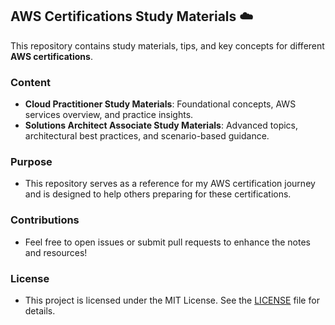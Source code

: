 ## AWS Certifications Study Materials ☁️

This repository contains study materials, tips, and key concepts for different **AWS certifications**.
### Content
- **Cloud Practitioner Study Materials**: Foundational concepts, AWS services overview, and practice insights.
- **Solutions Architect Associate Study Materials**: Advanced topics, architectural best practices, and scenario-based guidance.

### Purpose
- This repository serves as a reference for my AWS certification journey and is designed to help others preparing for these certifications.

### Contributions
- Feel free to open issues or submit pull requests to enhance the notes and resources!

### License
- This project is licensed under the MIT License. See the [LICENSE](https://github.com/eenlpe1/AWS-Certifications-Notes/blob/main/LICENSE) file for details.
